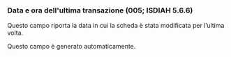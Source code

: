 ### Data e ora dell'ultima transazione (005; ISDIAH 5.6.6)
Questo campo riporta la data in cui la scheda è stata modificata per l’ultima volta.

Questo campo è generato automaticamente.
